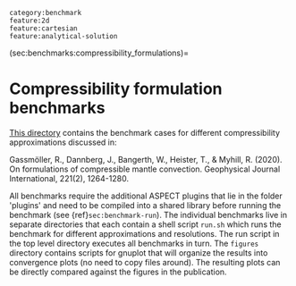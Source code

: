 ```{tags}
category:benchmark
feature:2d
feature:cartesian
feature:analytical-solution
```

(sec:benchmarks:compressibility_formulations)=
# Compressibility formulation benchmarks

[This directory](https://github.com/geodynamics/aspect/tree/main/benchmarks/compressibility_formulations)
contains the benchmark cases for different compressibility
approximations discussed in:

Gassmöller, R., Dannberg, J., Bangerth, W., Heister, T., & Myhill, R. (2020). On formulations of compressible mantle convection. Geophysical Journal International, 221(2), 1264-1280.

All benchmarks require the additional ASPECT plugins that lie in the folder
'plugins' and need to be compiled into a shared library before running the
benchmark (see {ref}`sec:benchmark-run`). The
individual benchmarks live in separate directories that each contain a shell
script `run.sh` which runs the benchmark for different approximations and
resolutions. The run script in the top level directory executes all benchmarks
in turn. The `figures` directory contains scripts for gnuplot that will
organize the results into convergence plots (no need to copy files around). The
resulting plots can be directly compared against the figures in the
publication.
